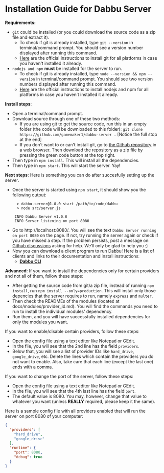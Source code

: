 # Installation Guide for Dabbu Server

**Requirements:**
- `git` could be installed (or you could download the source code as a zip file and extract it).
  - To check if git is already installed, type `git --version` in terminal/command prompt. You should see a version number displayed after running this command.
  - [Here](https://github.com/git-guides/install-git) are the official instructions to install git for all platforms in case you haven't installed it already.
- `nodejs and npm` **must** be installed for the server to run.
  - To check if git is already installed, type `node --version && npm --version` in terminal/command prompt. You should see two version numbers displayed after running this command.
  - [Here](https://nodejs.org/en/download/package-manager/) are the official instructions to install nodejs and npm for all platforms in case you haven't installed it already.

**Install steps:**
- Open a terminal/command prompt.
- Download source through one of these two methods:
  - If you are using git to get the source code, run this in an empty folder (the code will be downloaded to this folder): `git clone https://github.com/gamemaker1/dabbu-server .` [Notice the full stop at the end]
  - If you don't want to or can't install git, go to [the Github repository](https://github.com/gamemaker1/dabbu-server) in a web browser. Then download the repository as a zip file by pressing the green code button at the top right.
- Then type in `npm install`. This will install all the dependencies.
- Then type in `npm start`. This will start the server. Yay!

**Next steps:**
Here is something you can do after succesfully setting up the server.
- Once the server is started using `npm start`, it should show you the following output:
  ```
    > dabbu-server@1.0.0 start /path/to/code/dabbu
    > node src/server.js

   INFO Dabbu Server v1.0.0
   INFO Server listening on port 8080
  ```
- Go to http://localhost:8080/. You will see the text `Dabbu Server running on port 8080` on the page. If not, try running the server again or check if you have missed a step. If the problem persists, post a message on [Github discussions](https://github.com/gamemaker1/dabbu-server/discussions/categories/q-a) asking for help. We'll only be glad to help you :)
- Now you can download a client program to run Dabbu! Here is a list of clients and links to their documentation and install instructions:
  - [**Dabbu CLI**](https://github.com/gamemaker1/dabbu-cli)

**Advanced:**
If you want to install the dependencies only for certain providers and not all of them, follow these steps:
- After getting the source code from git/a zip file, instead of running `npm install`, run `npm install --only=production`. This will install only those depencies that the server requires to run, namely `express` and `multer`.
- Then check the READMEs of the modules (located at docs/modules/provider_id.md). You will find the commands you need to run to install the individual modules' dependency. 
- Run them, and you will have successfully installed dependencies for only the modules you want.

If you want to enable/disable certain providers, follow these steps:
- Open the config file using a text editor like Notepad or GEdit.
- In the file, you will see that the 2nd line has the field `providers`.
- Below that, you will see a list of provider IDs like `hard_drive`, `google_drive`, etc. Delete the lines which contain the providers you do not want to enable. Also, take care that each line (except the last one) ends with a comma.

If you want to change the port of the server, follow these steps:
- Open the config file using a text editor like Notepad or GEdit.
- In the file, you will see that the 4th last line has the field `port`.
- The default value is 8080. You may, however, change that value to whatever you want (unless **REALLY** required, please keep it the same).

Here is a sample config file with all providers enabled that will run the server on port 8080 of your computer:
```JSON
{
  "providers": [
    "hard_drive",
    "google_drive"
  ],
  "runtime": {
    "port": 8080,
    "debug": true
  }
}
```